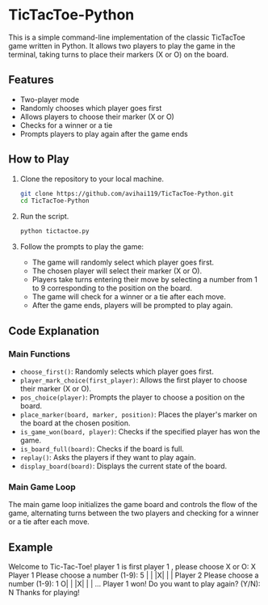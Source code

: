 # TicTacToe-Python

This is a simple command-line implementation of the classic TicTacToe game written in Python. It allows two players to play the game in the terminal, taking turns to place their markers (X or O) on the board.

## Features

- Two-player mode
- Randomly chooses which player goes first
- Allows players to choose their marker (X or O)
- Checks for a winner or a tie
- Prompts players to play again after the game ends

## How to Play

1. Clone the repository to your local machine.
    ```bash
    git clone https://github.com/avihai119/TicTacToe-Python.git
    cd TicTacToe-Python
    ```

2. Run the script.
    ```bash
    python tictactoe.py
    ```

3. Follow the prompts to play the game:
    - The game will randomly select which player goes first.
    - The chosen player will select their marker (X or O).
    - Players take turns entering their move by selecting a number from 1 to 9 corresponding to the position on the board.
    - The game will check for a winner or a tie after each move.
    - After the game ends, players will be prompted to play again.

## Code Explanation

### Main Functions

- `choose_first()`: Randomly selects which player goes first.
- `player_mark_choice(first_player)`: Allows the first player to choose their marker (X or O).
- `pos_choice(player)`: Prompts the player to choose a position on the board.
- `place_marker(board, marker, position)`: Places the player's marker on the board at the chosen position.
- `is_game_won(board, player)`: Checks if the specified player has won the game.
- `is_board_full(board)`: Checks if the board is full.
- `replay()`: Asks the players if they want to play again.
- `display_board(board)`: Displays the current state of the board.

### Main Game Loop

The main game loop initializes the game board and controls the flow of the game, alternating turns between the two players and checking for a winner or a tie after each move.

## Example

Welcome to Tic-Tac-Toe!
player 1 is first
player 1 , please choose X or O: X
Player 1 Please choose a number (1-9): 5
| |
|X|
| |
Player 2 Please choose a number (1-9): 1
O| |
|X|
| |
...
Player 1 won!
Do you want to play again? (Y/N): N
Thanks for playing!

